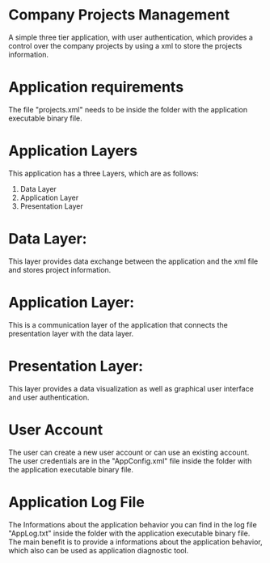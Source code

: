# Company Projects Management
 A simple three tier application, with user authentication, 
 which provides a control over the company projects by using a xml to store the projects information. 

 # Application requirements
The file "projects.xml" needs to be inside the folder with the application executable binary file.

# Application Layers
This application has a three Layers, which are as follows:

1. Data Layer
2. Application Layer
3. Presentation Layer

# Data Layer: 
This layer provides data exchange between the application and the xml file and stores project information.

# Application Layer: 
This is a communication layer of the application that connects the presentation layer with the data layer.

# Presentation Layer: 
This layer provides a data visualization as well as graphical user interface and user authentication.

# User Account 
The user can create a new user account or can use an existing account. 
The user credentials are in the "AppConfig.xml" file inside the folder with the application executable binary file. 

# Application Log File
The Informations about the application behavior you can find in the log file "AppLog.txt" inside the folder with the application executable binary file.
The main benefit is to provide a informations about the application behavior, which also can be used as application diagnostic tool. 
